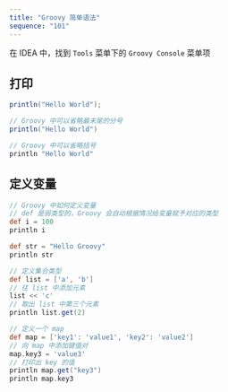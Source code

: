 ```yaml
---
title: "Groovy 简单语法"
sequence: "101"
---
```


在 IDEA 中，找到 `Tools` 菜单下的 `Groovy Console` 菜单项

## 打印

```groovy
println("Hello World");
```

```groovy
// Groovy 中可以省略最末尾的分号
println("Hello World")

// Groovy 中可以省略括号
println "Hello World"
```

## 定义变量

```groovy
// Groovy 中如何定义变量
// def 是弱类型的，Groovy 会自动根据情况给变量赋予对应的类型
def i = 100
println i
```

```groovy
def str = "Hello Groovy"
println str
```

```groovy
// 定义集合类型
def list = ['a', 'b']
// 往 list 中添加元素
list << 'c'
// 取出 list 中第三个元素
println list.get(2)
```

```groovy
// 定义一个 map
def map = ['key1': 'value1', 'key2': 'value2']
// 向 map 中添加键值对
map.key3 = 'value3'
// 打印出 key 的值
println map.get("key3")
println map.key3
```

